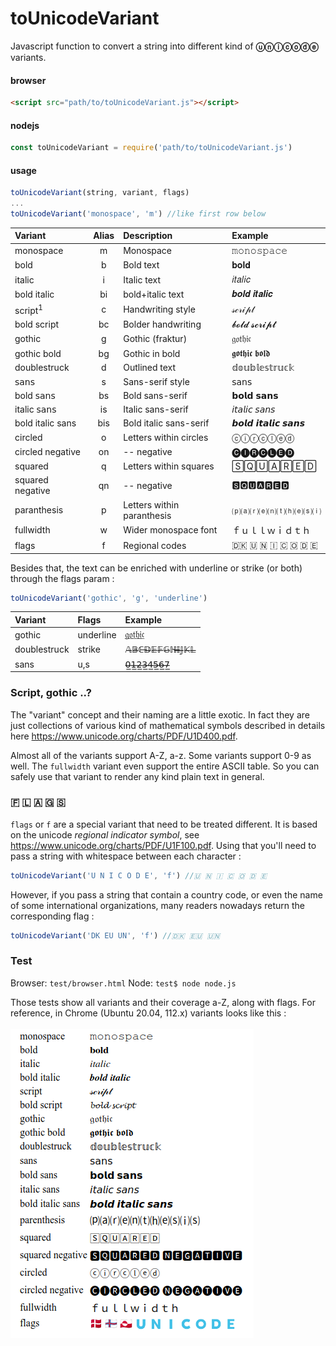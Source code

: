 # toUnicodeVariant

Javascript function to convert a string into different kind of **ⓤⓝⓘⓒⓞⓓⓔ** variants. 

#### browser
```html
<script src="path/to/toUnicodeVariant.js"></script>
```
#### nodejs
```javascript
const toUnicodeVariant = require('path/to/toUnicodeVariant.js') 
```
#### usage
```javascript
toUnicodeVariant(string, variant, flags)
...
toUnicodeVariant('monospace', 'm') //like first row below 
```

|Variant     | Alias | Description                   | Example           |
|:--------- |:-----:|:----------------------------- |:----------------- |
| monospace |   m   | Monospace      | 𝚖𝚘𝚗𝚘𝚜𝚙𝚊𝚌𝚎 |
| bold   |   b   | Bold text                        |𝐛𝐨𝐥𝐝  |
| italic  |  i  | Italic text                       | 𝑖𝑡𝑎𝑙𝑖𝑐  |
| bold italic   |   bi   | bold+italic text   | 𝒃𝒐𝒍𝒅 𝒊𝒕𝒂𝒍𝒊𝒄 |
| script<sup>1</sup>     |   c   | Handwriting style         | 𝓈𝒸𝓇𝒾𝓅𝓉    |
| bold script  |  bc   | Bolder handwriting     | 𝓫𝓸𝓵𝓭 𝓼𝓬𝓻𝓲𝓹𝓽      |
| gothic  |   g   |Gothic (fraktur)            | 𝔤𝔬𝔱𝔥𝔦𝔠      |
| gothic bold  |   bg   | Gothic in bold| 𝖌𝖔𝖙𝖍𝖎𝖈 𝖇𝖔𝖑𝖉        |
| doublestruck |   d   | Outlined text        | 𝕕𝕠𝕦𝕓𝕝𝕖𝕤𝕥𝕣𝕦𝕔𝕜 |
| 𝗌𝖺𝗇𝗌   |  s   | Sans-serif style    | 𝗌𝖺𝗇𝗌 |
| bold 𝗌𝖺𝗇𝗌   |  bs   | Bold sans-serif   | 𝗯𝗼𝗹𝗱 𝘀𝗮𝗻𝘀 |
| italic 𝗌𝖺𝗇𝗌   |  is   | Italic sans-serif  | 𝘪𝘵𝘢𝘭𝘪𝘤 𝘴𝘢𝘯𝘴 |
| bold italic sans  |  bis   | Bold italic sans-serif  | 𝙗𝙤𝙡𝙙 𝙞𝙩𝙖𝙡𝙞𝙘 𝙨𝙖𝙣𝙨 |
| circled  |  o   | Letters within circles   | ⓒⓘⓡⓒⓛⓔⓓ |
| circled negative |  on   | -- negative  | 	🅒🅘🅡🅒🅛🅔🅓 |
| squared  |  q   | Letters within squares   | 🅂🅀🅄🄰🅁🄴🄳 |
| squared negative  |  qn   | -- negative  | 🆂🆀🆄🅰🆁🅴🅳
| paranthesis   |  p   | Letters within paranthesis  | ⒫⒜⒭⒠⒩⒯⒣⒠⒮⒤ |
| fullwidth | w   | Wider monospace font   | ｆｕｌｌｗｉｄｔｈ |
| flags | f | Regional codes | 🇩🇰 🇺 🇳 🇮 🇨 🇴 🇩 🇪 |


Besides that, the text can be enriched with underline or strike (or both) through the flags param :

```javascript
toUnicodeVariant('gothic', 'g', 'underline')
```
|Variant     | Flags               | Example           |
|:--------- |:-----|:---------------------------- |
| gothic |   underline   | 𝔤̲𝔬̲𝔱̲𝔥̲𝔦̲𝔠̲|
| doublestruck |   strike   | 𝔸̶𝔹̶ℂ̶𝔻̶𝔼̶𝔽̶𝔾̶ℍ̶𝕀̶𝕁̶𝕂̶𝕃̶ |
| sans |   u,s   | 𝟢̶̲𝟣̶̲𝟤̶̲𝟥̶̲𝟦̶̲𝟧̶̲𝟨̶̲𝟩̶̲ |

### Script, gothic ..?
The "variant" concept and their naming are a little exotic. In fact they are just collections of various kind of mathematical symbols described in details here  https://www.unicode.org/charts/PDF/U1D400.pdf.

Almost all of the variants support A-Z, a-z. Some variants support 0-9 as well. The ```fullwidth``` variant even support the entire ASCII table. So you can safely use that variant to render any kind plain text in general. 


### 🇫 🇱 🇦 🇬 🇸

```flags``` or ```f``` are a special variant that need to be treated different. It is based on the unicode *regional indicator symbol*, see https://www.unicode.org/charts/PDF/U1F100.pdf. Using that you'll need to pass a string with whitespace between each character :

```javascript
toUnicodeVariant('U N I C O D E', 'f') //🇺 🇳 🇮 🇨 🇴 🇩 🇪
```
However, if you pass a string that contain a country code, or even the name of some international organizations, many readers nowadays return the corresponding flag :
```javascript
toUnicodeVariant('DK EU UN', 'f') //🇩🇰 🇪🇺 🇺🇳
```

### Test
Browser: `test/browser.html`
Node: `test$ node node.js`

Those tests show all variants and their coverage a-Z, along with flags. For reference, in Chrome (Ubuntu 20.04, 112.x) variants looks like this :<br><br>
<img src="media/variants-chrome-112.png">
